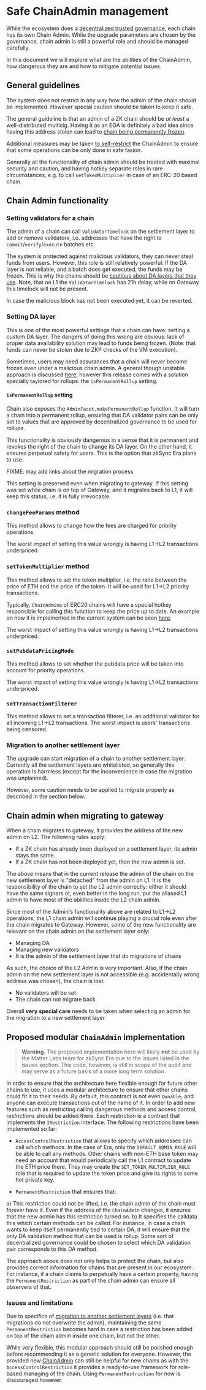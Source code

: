# Safe ChainAdmin management

<!-- ## Ecosystem admins

Most of the ecosystem contracts (like Bridgehub) have two roles: *the owner* and *the admin*. The latter is responsible for more day-to-day tasks. I.e. the system should be generally okay-ish even if it behaves maliciously, i.e. no funds should be lost and the state should be recoverable by actions of the owner.

The intended deployed admin is the multisig of ML team. It is intended to be able to move quickly while providing sufficient security.

***Owner**,* on the other hand is a very powerful trusted role that is governed by the ZK token governance on L2. The complete design of the decentralized governance is out of scope of this document. However, owner is a critical role responsible for potentially dangerous unrecoverable operations, e.g. creating new protocol version.

## Chain admins

Also, each chain has its own admin. The structure of the chain admin can be decided by each chain and they have access to updating chain-specific parameters. There include:

- Upgrading the chain. Only the decentralized governance can whitelist *the content* of the upgrade, but the chain admin is the one that usually triggers an upgrade for the chain.
- Choosing the DA layer.
- Updating token price in ETH on the contract
- The full list can be observed by searching for `onlyAdmin` and `onlyAdminOrChainTypeManager` in the Admin.sol facet of the contract.

You can read more about chain admins [here](../chain_managment/admin_role.md). -->

While the ecosystem does a [decentralized trusted governance](https://blog.zknation.io/introducing-zk-nation/), each chain has its own Chain Admin. While the upgrade parameters are chosen by the governance, chain admin is still a powerful role and should be managed carefully.

In this document we will explore what are the abilities of the ChainAdmin, how dangerous they are and how to mitigate potential issues.

## General guidelines

The system does not restrict in any way how the admin of the chain should be implemented. However special caution should be taken to keep it safe. 

The general guideline is that an admin of a ZK chain should be *at least* a well-distributed multisig. Having it as an EOA is definitely a bad idea since having this address stolen can lead to [chain being permanently frozen](#setting-da-layer).

Additional measures may be taken [to self-restrict](#proposed-modular-chainadmin-implementation) the ChainAdmin to ensure that some operations can be only done in safe fasion. 

Generally all the functionality of chain admin should be treated with maximal security and caution, and having hotkey separate roles in rare circuimstances, e.g. to call `setTokenMultiplier` in case of an ERC-20 based chain.

## Chain Admin functionality

### Setting validators for a chain

The admin of a chain can call `ValidatorTimelock` on the settlement layer to add or remove validators, i.e. addresses that have the right to `commit`/`verify`/`execute` batches etc.

The system is protected against malicious validators, they can never steal funds from users. However, this role is still relatively powerful: If the DA layer is not reliable, and a batch does get executed, the funds may be frozen. This is why the chains should be [cautious about DA layers that they use](#setting-da-layer). Note, that on L1 the `ValidatorTimelock` has 21h delay, while on Gateway this timelock will not be present.

In case the malicious block has not been executed yet, it can be reverted.

### Setting DA layer

This is one of the most powerful settings that a chain can have: setting a custom DA layer. The dangers of doing this wrong are obvious: lack of proper data availability solution may lead to funds being frozen. (Note: that funds can never be *stolen* due to ZKP checks of the VM execution).

Sometimes, users may need assurances that a chain will never become frozen even under a malicious chain admin. A general though unstable approach is discussed [here](#proposed-modular-chainadmin-implementation), however this release comes with a solution specially taylored for rollups: the `isPermanentRollup` setting.

#### `isPermanentRollup` setting

Chain also exposes the `AdminFacet.makePermanentRollup` function. It will turn a chain into a permanent rollup, ensuring that DA validator pairs can be only set to values that are approved by decentralized governance to be used for rollups.

This functionality is obviously dangerous in a sense that it is permanent and revokes the right of the chain to change its DA layer. On the other hand, it ensures perpetual safety for users. This is the option that zkSync Era plans to use.

FIXME: may add links about the migration process

This setting is preserved even when migrating to gateway. If this setting was set while chain is on top of Gateway, and it migrates back to L1, it will keep this status, i.e. it is fully irrevocable.

### `changeFeeParams` method

This method allows to change how the fees are charged for priority operations. 

The worst impact of setting this value wrongly is having L1->L2 transactions underpriced.

### `setTokenMultiplier` method

This method allows to set the token multiplier, i.e. the ratio between the price of ETH and the price of the token. It will be used for L1->L2 priority transactions.

Typically, `ChainAdmin`s of ERC20 chains will have a special hotkey responsible for calling this function to keep the price up to date. An example on how it is implemented in the current system can be seen [here](https://github.com/matter-labs/era-contracts/blob/aafee035db892689df3f7afe4b89fd6467a39313/l1-contracts/contracts/governance/ChainAdmin.sol#L23).

The worst impact of setting this value wrongly is having L1->L2 transactions underpriced.

### `setPubdataPricingMode`

This method allows to set whether the pubdata price will be taken into account for priority operations.

The worst impact of setting this value wrongly is having L1->L2 transactions underpriced.

### `setTransactionFilterer`

This method allows to set a transaction filterer, i.e. an additional validator for all incoming L1->L2 transactions. The worst impact is users' transactions being censored.

### Migration to another settlement layer

The upgrade can start migration of a chain to another settlement layer. Currently all the settlement layers are whitelisted, so generally this operation is harmless (except for the inconvenience in case the migration was unplanned). 

However, some caution needs to be applied to migrate properly as described in the section below.

## Chain admin when migrating to gateway

When a chain migrates to gateway, it provides the address of the new admin on L2. The following rules apply:
- If a ZK chain has already been deployed on a settlement layer, its admin stays the same.
- If a ZK chain has not been deployed yet, then the new admin is set.

The above means that in the current release the admin of the chain on the new settlement layer is "detached" from the admin on L1. It is the responsibility of the chain to set the L2 admin correctly: either it should have the same signers or, even better in the long run, put the aliased L1 admin to have most of the abilities inside the L2 chain admin. 

Since most of the Admin's functionality above are related to L1->L2 operations, the L1 chain admin will continue playing a crucial role even after the chain migrates to Gateway. However, some of the new functionality are relevant on the chain admin on the settlement layer only:

- Managing DA
- Managing new validators
- It is the admin of the settlement layer that do migrations of chains

As such, the choice of the L2 Admin is very important. Also, if the chain admin on the new settlement layer is not accessible (e.g. accidentally wrong address was chosen), the chain is lost:

- No validators will be set
- The chain can not migrate back

Overall **very special care** needs to be taken when selecting an admin for the migration to a new settlement layer.

## Proposed modular `ChainAdmin` implementation

> **Warning**. The proposed implementation here will likely **not** be used by the Matter Labs team for zkSync Era due to the issues listed in the issues section. This code, however, is still in scope of the audit and may serve as a future basis of a more long term solution.

In order to ensure that the architecture here flexible enough for future other chains to use, it uses a modular architecture to ensure that other chains could fit it to their needs. By default, this contract is not even `Ownable`, and anyone can execute transactions out of the name of it. In order to add new features such as restricting calling dangerous methods and access control, *restrictions* should be added there. Each restriction is a contract that implements the `IRestriction` interface. The following restrictions have been implemented so far:

- `AccessControlRestriction` that allows to specify which addresses can call which methods. In the case of Era, only the `DEFAULT_ADMIN_ROLE` will be able to call any methods. Other chains with non-ETH base token may need an account that would periodically call the L1 contract to update the ETH price there. They may create the `SET_TOKEN_MULTIPLIER_ROLE` role that is required to update the token price and give its rights to some hot private key.

- `PermanentRestriction` that ensures that:

a) This restriction could not be lifted, i.e. the chain admin of the chain must forever have it. Even if the address of the `ChainAdmin` changes, it ensures that the new admin has this restriction turned on.
b) It specifies the calldata this which certain methods can be called. For instance, in case a chain wants to keep itself permanently tied to certain DA, it will ensure that the only DA validation method that can be used is rollup. Some sort of decentralized governance could be chosen to select which DA validation pair corresponds to this DA method.

The approach above does not only helps to protect the chain, but also provides correct information for chains that are present in our ecosystem. For instance, if a chain claims to perpetually have a certain property, having the `PermanentRestriction` as part of the chain admin can ensure all observers of that.

### Issues and limitations

Due to specifics of [migration to another settlement layers](#migration-to-another-settlement-layer) (i.e. that migrations do not overwrite the admin), maintaining the same `PermanentRestriction` becomes hard in case a restriction has been added on top of the chain admin inside one chain, but not the other.

While very flexible, this modular approach should still be polished enough before recommending it as a generic solution for everyone. However, the provided new [ChainAdmin](../../l1-contracts/contracts/governance/ChainAdmin.sol) can still be helpful for new chains as with the `AccessControlRestriction` it provides a ready-to-use framework for role-based managing of the chain. Using `PermanentRestriction` for now is discouraged however.

